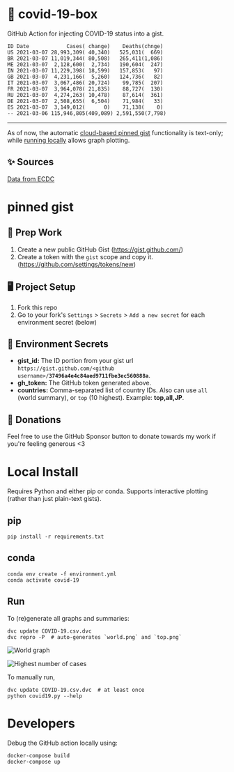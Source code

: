# 🏥 covid-19-box

GitHub Action for injecting COVID-19 status into a gist.

```
ID Date            Cases( change)    Deaths(chnge)
US 2021-03-07 28,993,309( 40,340)   525,031(  669)
BR 2021-03-07 11,019,344( 80,508)   265,411(1,086)
ME 2021-03-07  2,128,600(  2,734)   190,604(  247)
IN 2021-03-07 11,229,398( 18,599)   157,853(   97)
GB 2021-03-07  4,231,166(  5,260)   124,736(   82)
IT 2021-03-07  3,067,486( 20,724)    99,785(  207)
FR 2021-03-07  3,964,078( 21,835)    88,727(  130)
RU 2021-03-07  4,274,263( 10,478)    87,614(  361)
DE 2021-03-07  2,508,655(  6,504)    71,984(   33)
ES 2021-03-07  3,149,012(      0)    71,138(    0)
-- 2021-03-06 115,946,805(409,089) 2,591,550(7,798)
```

---

As of now, the automatic [cloud-based pinned gist](#pinned-gist) functionality is text-only;
while [running locally](#local-install) allows graph plotting.

## ✨ Sources

[Data from ECDC](https://www.ecdc.europa.eu/en/publications-data/download-todays-data-geographic-distribution-covid-19-cases-worldwide)

# pinned gist

## 🎒 Prep Work
1. Create a new public GitHub Gist (https://gist.github.com/)
1. Create a token with the `gist` scope and copy it. (https://github.com/settings/tokens/new)

## 🖥 Project Setup
1. Fork this repo
1. Go to your fork's `Settings` > `Secrets` > `Add a new secret` for each environment secret (below)

## 🤫 Environment Secrets
- **gist_id:** The ID portion from your gist url `https://gist.github.com/<github username>/`**`37496a4e4c84aed9711fbe3ec560888a`**.
- **gh_token:** The GitHub token generated above.
- **countries:** Comma-separated list of country IDs. Also can use `all` (world summary), or `top` (10 highest). Example: **top,all,JP**.

## 💸 Donations

Feel free to use the GitHub Sponsor button to donate towards my work if you're feeling generous <3

# Local Install

Requires Python and either pip or conda. Supports interactive plotting (rather than just plain-text gists).

## pip

```
pip install -r requirements.txt
```

## conda

```
conda env create -f environment.yml
conda activate covid-19
```

## Run

To (re)generate all graphs and summaries:

```
dvc update COVID-19.csv.dvc
dvc repro -P  # auto-generates `world.png` and `top.png`
```

![World graph](world.png)

![Highest number of cases](top.png)

To manually run,

```
dvc update COVID-19.csv.dvc  # at least once
python covid19.py --help
```

# Developers

Debug the GitHub action locally using:

```
docker-compose build
docker-compose up
```
